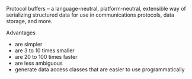 Protocol buffers – a language-neutral, platform-neutral, extensible way of serializing structured data for use in communications protocols, data storage, and more.

Advantages
- are simpler
- are 3 to 10 times smaller
- are 20 to 100 times faster
- are less ambiguous
- generate data access classes that are easier to use programmatically
